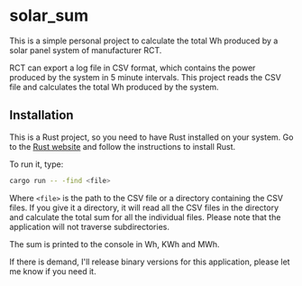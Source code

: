 # solar_sum

This is a simple personal project to calculate the total Wh produced by a solar panel system of manufacturer RCT. 

RCT can export a log file in CSV format, 
which contains the power produced by the system in 5 minute intervals. 
This project reads the CSV file and calculates the total Wh produced by the system.

## Installation

This is a Rust project, so you need to have Rust installed on your system.
Go to the [Rust website](https://www.rust-lang.org/tools/install) and follow the instructions to install Rust.

To run it, type:

```bash
cargo run -- -find <file>
```

Where `<file>` is the path to the CSV file or a directory containing the CSV files.
If you give it a directory, it will read all the CSV files in the directory and calculate the total sum for all the individual files.
Please note that the application will not traverse subdirectories.

The sum is printed to the console in Wh, KWh and MWh.

If there is demand, I'll release binary versions for this application, please let me know if you need it.